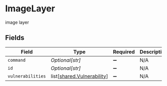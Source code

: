 # ImageLayer

image layer


## Fields

| Field                                                                  | Type                                                                   | Required                                                               | Description                                                            |
| ---------------------------------------------------------------------- | ---------------------------------------------------------------------- | ---------------------------------------------------------------------- | ---------------------------------------------------------------------- |
| `command`                                                              | *Optional[str]*                                                        | :heavy_minus_sign:                                                     | N/A                                                                    |
| `id`                                                                   | *Optional[str]*                                                        | :heavy_minus_sign:                                                     | N/A                                                                    |
| `vulnerabilities`                                                      | list[[shared.Vulnerability](undefined/models/shared/vulnerability.md)] | :heavy_minus_sign:                                                     | N/A                                                                    |